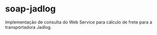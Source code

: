 # soap-jadlog
Implementação de consulta do Web Service para cálculo de frete para a transportadora Jadlog.
